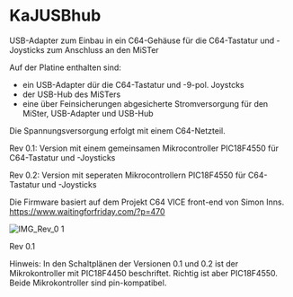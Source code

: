 # KaJUSBhub
USB-Adapter zum Einbau in ein C64-Gehäuse für die C64-Tastatur und -Joysticks zum Anschluss an den MiSTer

Auf der Platine enthalten sind:

- ein USB-Adapter dür die C64-Tastatur und -9-pol. Joystcks
- der USB-Hub des MiSTers
- eine über Feinsicherungen abgesicherte Stromversorgung für den MiSter, USB-Adapter und USB-Hub

Die Spannungsversorgung erfolgt mit einem C64-Netzteil.

Rev 0.1:
Version mit einem gemeinsamen Mikrocontroller PIC18F4550 für C64-Tastatur und -Joysticks

Rev 0.2:
Version mit seperaten Mikrocontrollern PIC18F4550 für C64-Tastatur und -Joysticks

Die Firmware basiert auf dem Projekt C64 VICE front-end von Simon Inns.
https://www.waitingforfriday.com/?p=470

![IMG_Rev_0 1](https://user-images.githubusercontent.com/39234805/233852162-7a57359d-9870-4112-be92-09a7e47faf0a.JPG)

Rev 0.1

Hinweis: In den Schaltplänen der Versionen 0.1 und 0.2 ist der Mikrokontroller mit PIC18F4450 beschriftet. Richtig ist aber PIC18F4550. Beide Mikrokontroller sind pin-kompatibel.

